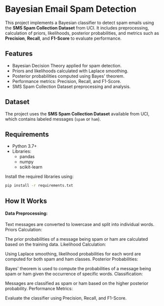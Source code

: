 # Bayesian Email Spam Detection

This project implements a Bayesian classifier to detect spam emails using the **SMS Spam Collection Dataset** from UCI. It includes preprocessing, calculation of priors, likelihoods, posterior probabilities, and metrics such as **Precision**, **Recall**, and **F1-Score** to evaluate performance.

## Features

- Bayesian Decision Theory applied for spam detection.
- Priors and likelihoods calculated with Laplace smoothing.
- Posterior probabilities computed using Bayes' theorem.
- Performance metrics: Precision, Recall, and F1-Score.
- SMS Spam Collection Dataset preprocessing and analysis.

## Dataset

The project uses the **SMS Spam Collection Dataset** available from UCI, which contains labeled messages (`spam` or `ham`).

## Requirements

- Python 3.7+
- Libraries:
  - pandas
  - numpy
  - scikit-learn

Install the required libraries using:

```bash
pip install -r requirements.txt
```
## How It Works
#### Data Preprocessing:

Text messages are converted to lowercase and split into individual words.
Priors Calculation:

The prior probabilities of a message being spam or ham are calculated based on the training data.
Likelihood Calculation:

Using Laplace smoothing, likelihood probabilities for each word are computed for both spam and ham classes.
Posterior Probabilities:

Bayes' theorem is used to compute the probabilities of a message being spam or ham given the occurrence of specific words.
Classification:

Messages are classified as spam or ham based on the higher posterior probability.
Performance Metrics:

Evaluate the classifier using Precision, Recall, and F1-Score.